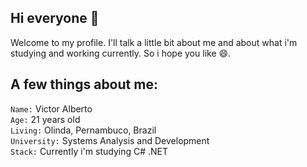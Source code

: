 <!--
### Hi there 👋
**victoralberto/victoralberto** is a ✨ _special_ ✨ repository because its `README.md` (this file) appears on your GitHub profile.

Here are some ideas to get you started:

- 🔭 I’m currently working on ...
- 🌱 I’m currently learning ...
- 👯 I’m looking to collaborate on ...
- 🤔 I’m looking for help with ...
- 💬 Ask me about ...
- 📫 How to reach me: ...
- 😄 Pronouns: ...
- ⚡ Fun fact: ...
-->

## Hi everyone 👋
Welcome to my profile. I'll talk a little bit about me and about what i'm studying and working currently. So i hope you like 😄.

## A few things about me:
`Name:` Victor Alberto </br>
`Age:` 21 years old </br>
`Living:` Olinda, Pernambuco, Brazil </br>
`University:` Systems Analysis and Development </br>
`Stack:` Currently i'm studying C# .NET </br>
